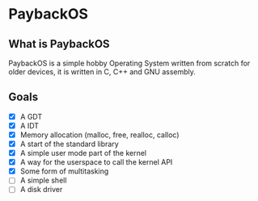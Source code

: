 # PaybackOS

## What is PaybackOS

PaybackOS is a simple hobby Operating System written from scratch for older devices, it is written in C, C++ and GNU assembly.

## Goals

- [x] A GDT
- [x] A IDT
- [x] Memory allocation (malloc, free, realloc, calloc)
- [x] A start of the standard library
- [x] A simple user mode part of the kernel
- [x] A way for the userspace to call the kernel API
- [x] Some form of multitasking
- [ ] A simple shell
- [ ] A disk driver
